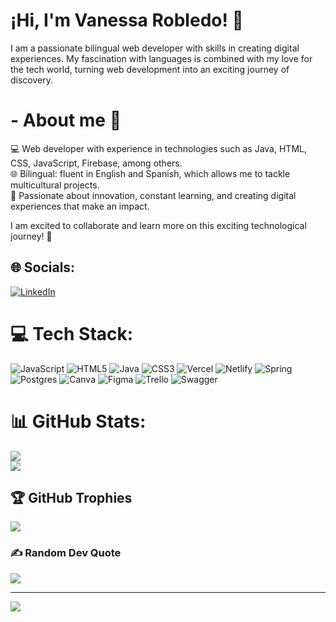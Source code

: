 # ¡Hi, I'm Vanessa Robledo! 👋  

I am a passionate bilingual web developer with skills in creating digital experiences. My fascination with languages ​​is combined with my love for the tech world, turning web development into an exciting journey of discovery.  

# - About me 🚀  

💻 Web developer with experience in technologies such as Java, HTML, CSS, JavaScript, Firebase, among others.  
🌐 Bilingual: fluent in English and Spanish, which allows me to tackle multicultural projects.  
🌟 Passionate about innovation, constant learning, and creating digital experiences that make an impact.  

I am excited to collaborate and learn more on this exciting technological journey! 🚀  


## 🌐 Socials:
[![LinkedIn](https://img.shields.io/badge/LinkedIn-%230077B5.svg?logo=linkedin&logoColor=white)](https://linkedin.com/in/vanessa-robledol) 

# 💻 Tech Stack:
![JavaScript](https://img.shields.io/badge/javascript-%23323330.svg?style=for-the-badge&logo=javascript&logoColor=%23F7DF1E) ![HTML5](https://img.shields.io/badge/html5-%23E34F26.svg?style=for-the-badge&logo=html5&logoColor=white) ![Java](https://img.shields.io/badge/java-%23ED8B00.svg?style=for-the-badge&logo=openjdk&logoColor=white) ![CSS3](https://img.shields.io/badge/css3-%231572B6.svg?style=for-the-badge&logo=css3&logoColor=white) ![Vercel](https://img.shields.io/badge/vercel-%23000000.svg?style=for-the-badge&logo=vercel&logoColor=white) ![Netlify](https://img.shields.io/badge/netlify-%23000000.svg?style=for-the-badge&logo=netlify&logoColor=#00C7B7) ![Spring](https://img.shields.io/badge/spring-%236DB33F.svg?style=for-the-badge&logo=spring&logoColor=white) ![Postgres](https://img.shields.io/badge/postgres-%23316192.svg?style=for-the-badge&logo=postgresql&logoColor=white) ![Canva](https://img.shields.io/badge/Canva-%2300C4CC.svg?style=for-the-badge&logo=Canva&logoColor=white) ![Figma](https://img.shields.io/badge/figma-%23F24E1E.svg?style=for-the-badge&logo=figma&logoColor=white) ![Trello](https://img.shields.io/badge/Trello-%23026AA7.svg?style=for-the-badge&logo=Trello&logoColor=white) ![Swagger](https://img.shields.io/badge/-Swagger-%23Clojure?style=for-the-badge&logo=swagger&logoColor=white)
# 📊 GitHub Stats:
![](https://github-readme-stats.vercel.app/api?username=vane-robledo&theme=dark&hide_border=true&include_all_commits=true&count_private=false)<br/>
![](https://github-readme-streak-stats.herokuapp.com/?user=vane-robledo&theme=dark&hide_border=true)<br/>


## 🏆 GitHub Trophies
![](https://github-profile-trophy.vercel.app/?username=vane-robledo&theme=dracula&no-frame=true&no-bg=false&margin-w=4)

### ✍️ Random Dev Quote
![](https://quotes-github-readme.vercel.app/api?type=horizontal&theme=tokyonight)

---
[![](https://visitcount.itsvg.in/api?id=vane-robledo&icon=7&color=10)](https://visitcount.itsvg.in)

<!-- Proudly created with GPRM ( https://gprm.itsvg.in ) -->
